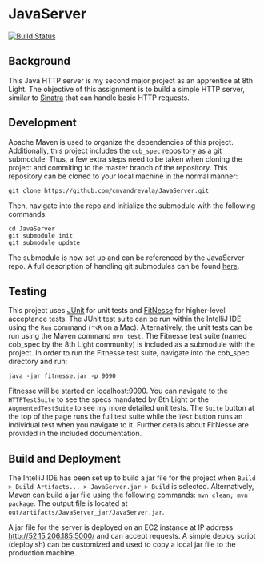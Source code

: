 # JavaServer

[![Build Status](https://travis-ci.org/cmvandrevala/JavaServer.svg?branch=master)](https://travis-ci.org/cmvandrevala/JavaServer)

## Background

This Java HTTP server is my second major project as an apprentice at 8th Light. The objective of this assignment is to build a simple HTTP server, similar to [Sinatra](http://www.sinatrarb.com/) that can handle basic HTTP requests.

## Development

Apache Maven is used to organize the dependencies of this project. Additionally, this project includes the ```cob_spec``` repository as a git submodule. Thus, a few extra steps need to be taken when cloning the project and commiting to the master branch of the repository. This repository can be cloned to your local machine in the normal manner:

```
git clone https://github.com/cmvandrevala/JavaServer.git
```

Then, navigate into the repo and initialize the submodule with the following commands:

```
cd JavaServer
git submodule init
git submodule update
```

The submodule is now set up and can be referenced by the JavaServer repo. A full description of handling git submodules can be found [here](https://git-scm.com/book/en/v2/Git-Tools-Submodules).

## Testing

This project uses [JUnit](http://junit.org/junit4/) for unit tests and [FitNesse](http://fitnesse.org/) for higher-level acceptance tests. The JUnit test suite can be run within the IntelliJ IDE using the ```Run``` command (````⌃⌥R```` on a Mac). Alternatively, the unit tests can be run using the Maven command ```mvn test```. The Fitnesse test suite (named cob_spec by the 8th Light community) is included as a submodule with the project. In order to run the Fitnesse test suite, navigate into the cob_spec directory and run:

```
java -jar fitnesse.jar -p 9090
```

Fitnesse will be started on localhost:9090. You can navigate to the ```HTTPTestSuite``` to see the specs mandated by 8th Light or the ```AugmentedTestSuite``` to see my more detailed unit tests. The ```Suite``` button at the top of the page runs the full test suite while the ```Test``` button runs an individual test when you navigate to it. Further details about FitNesse are provided in the included documentation.

## Build and Deployment

The IntelliJ IDE has been set up to build a jar file for the project when ```Build > Build Artifacts... > JavaServer.jar > Build``` is selected. Alternatively, Maven can build a jar file using the following commands: ```mvn clean; mvn package```. The output file is located at ```out/artifacts/JavaServer_jar/JavaServer.jar```.

A jar file for the server is deployed on an EC2 instance at IP address http://52.15.206.185:5000/ and can accept requests. A simple deploy script (deploy.sh) can be customized and used to copy a local jar file to the production machine.
